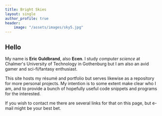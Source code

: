 ```yaml
---
title: Bright Skies
layout: single
author_profile: true
header:
    image: "/assets/images/sky5.jpg"
---
```


## Hello

My name is __Eric Guldbrand__, also __Ecen__. I study _computer science_ at Chalmer's University of Technology in Gothenburg but I am also an avid gamer and sci-fi/fantasy enthusiast.

This site hosts my résumé and portfolio but serves likewise as a repository for more personal projects. My intention is to some extent make clear who I am, and to provide a bunch of hopefully useful code snippets and programs for the interested.

If you wish to contact me there are several links for that on this page, but e-mail might be your best bet.